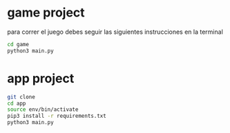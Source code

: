 # game project

para correr el juego debes seguir las siguientes instrucciones en la terminal

``` sh
cd game
python3 main.py
```

# app project

``` sh
git clone
cd app
source env/bin/activate
pip3 install -r requirements.txt
python3 main.py
```


